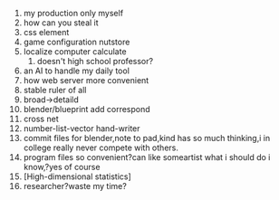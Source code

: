 1. my production only myself
2. how can you steal it
3. css element
4. game configuration nutstore 
5. localize computer calculate
   1. doesn't high school professor?
6. an AI to handle my daily tool
7. how web server more convenient
8. stable ruler of all
9. broad->detaild
10. blender/blueprint add correspond
11. cross net 
12. number-list-vector hand-writer
13. commit files for blender,note to pad,kind has so much thinking,i in college really never compete with others.
14. program files so convenient?can like someartist what i should do i know,?yes of course 
15. [High-dimensional statistics]
16. researcher?waste my time?